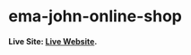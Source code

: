 # ema-john-online-shop

#### Live Site: [Live Website](https://ema-john-shop-online.netlify.app/).

